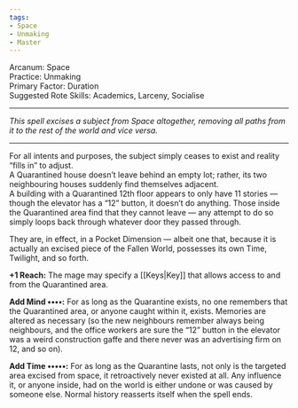 ```yaml
---
tags:
- Space
- Unmaking
- Master
---
```


Arcanum: Space\
Practice: Unmaking\
Primary Factor: Duration\
Suggested Rote Skills: Academics, Larceny, Socialise

---

_This spell excises a subject from Space altogether, removing all paths from it to the rest of the world and vice versa._

---

For all intents and purposes, the subject simply ceases to exist and reality “fills in” to adjust.\
A Quarantined house doesn’t leave behind an empty lot; rather, its two neighbouring houses suddenly find themselves adjacent.\
A building with a Quarantined 12th floor appears to only have 11 stories — though the elevator has a “12” button, it doesn’t do anything. Those inside the Quarantined area find that they cannot leave — any attempt to do so simply loops back through whatever door they passed through.

They are, in effect, in a Pocket Dimension — albeit one that, because it is actually an excised piece of the Fallen World, possesses its own Time, Twilight, and so forth.

**+1 Reach:** The mage may specify a [[Keys|Key]] that allows access to and from the Quarantined area.

**Add Mind ••••:** For as long as the Quarantine exists, no one remembers that the Quarantined area, or anyone caught within it, exists. Memories are altered as necessary (so the new neighbours remember always being neighbours, and the office workers are sure the “12” button in the elevator was a weird construction gaffe and there never was an advertising firm on 12, and so on).

**Add Time •••••:** For as long as the Quarantine lasts, not only is the targeted area excised from space, it retroactively never existed at all. Any influence it, or anyone inside, had on the world is either undone or was caused by someone else. Normal history reasserts itself when the spell ends.